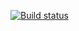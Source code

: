 [![Build status](https://ci.appveyor.com/api/projects/status/s8ydn8ohjpen7in6?svg=true)](https://ci.appveyor.com/project/DariaSeliverstova/rest-2)
